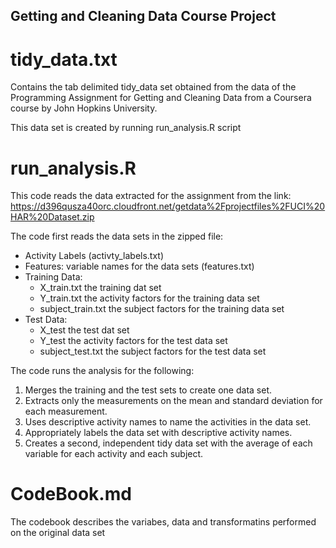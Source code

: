 ## Getting and Cleaning Data Course Project

# tidy_data.txt

Contains the tab delimited tidy_data set obtained from the data of the Programming Assignment for Getting and Cleaning Data from a Coursera course by John Hopkins University.

This data set is created by running run_analysis.R script


# run_analysis.R

This code reads the data extracted for the assignment from the link: https://d396qusza40orc.cloudfront.net/getdata%2Fprojectfiles%2FUCI%20HAR%20Dataset.zip

The code first reads the data sets in the zipped file:

- Activity Labels (activty_labels.txt)
- Features: variable names for the data sets (features.txt)
- Training Data:
  * X_train.txt the training dat set
  * Y_train.txt the activity factors for the training data set
  * subject_train.txt the subject factors for the training data set 
- Test Data:
  * X_test the test dat set
  * Y_test the activity factors for the test data set
  * subject_test.txt the subject factors for the test data set


The code runs the analysis for the following:  
1. Merges the training and the test sets to create one data set.  
2. Extracts only the measurements on the mean and standard deviation for each measurement.  
3. Uses descriptive activity names to name the activities in the data set.  
4. Appropriately labels the data set with descriptive activity names.  
5. Creates a second, independent tidy data set with the average of each variable for each activity and each subject.  


# CodeBook.md

The codebook describes the variabes, data and transformatins performed on the original data set